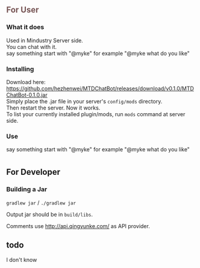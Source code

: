 ## <font color="#775555">For User</font>
### What it does
Used in Mindustry Server side.<br />
You can chat with it.<br />
say something start with "@myke"
for example "@myke what do you like"

### Installing
Download here:<br/>
https://github.com/hezhenwei/MTDChatBot/releases/download/v0.1.0/MTDChatBot-0.1.0.jar <br/>
Simply place the .jar file
in your server's `config/mods` directory.<br />
Then restart the server. Now it works.<br />
To list your currently installed plugin/mods, run `mods` command at server side.
### Use
say something start with "@myke"
for example "@myke what do you like"

#
#
## For Developer
### Building a Jar

`gradlew jar` / `./gradlew jar`

Output jar should be in `build/libs`.

Comments
use http://api.qingyunke.com/ as API provider.

## todo
I don't know

